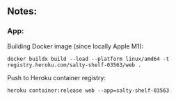 ## Notes:
### App:
Building Docker image (since locally Apple M1):
```
docker buildx build --load --platform linux/amd64 -t registry.heroku.com/salty-shelf-03563/web .
```
Push to Heroku container registry:
```
heroku container:release web --app=salty-shelf-03563
```
